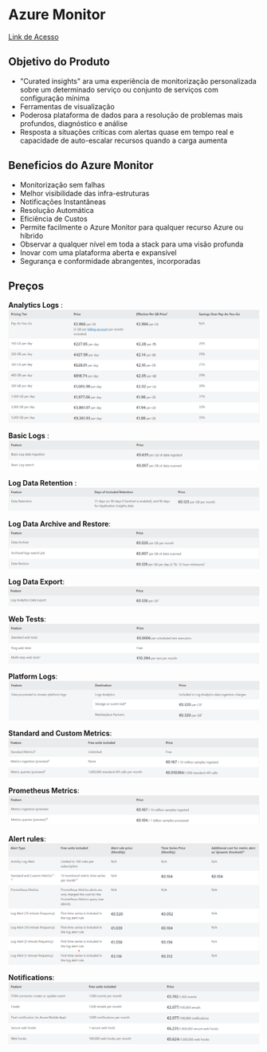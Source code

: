 # Azure Monitor

[Link de Acesso](https://azure.microsoft.com/en-us/products/monitor/#overview)

## Objetivo do Produto

* "Curated insights" ara uma experiência de monitorização personalizada sobre um determinado serviço ou conjunto de serviços com configuração mínima
* Ferramentas de visualização
* Poderosa plataforma de dados para a resolução de problemas mais profundos, diagnóstico e análise
* Resposta a situações críticas com alertas quase em tempo real e capacidade de auto-escalar recursos quando a carga aumenta

## Beneficios do Azure Monitor

* Monitorização sem falhas
* Melhor visibilidade das infra-estruturas
* Notificações Instantâneas
* Resolução Automática
* Eficiência de Custos
* Permite facilmente o Azure Monitor para qualquer recurso Azure ou híbrido
* Observar a qualquer nível em toda a stack para uma visão profunda
* Inovar com uma plataforma aberta e expansível
* Segurança e conformidade abrangentes, incorporadas

## Preços

**Analytics Logs** :
![Logs](./LogsAnalytics.png)

**Basic Logs** :
![Basic](./BasicLogs.png)

**Log Data Retention** :
![LogData](./LogDataRetention.png)

**Log Data Archive and Restore**:
![ArchiveRestore](./LogArchiveRestore.png)

**Log Data Export**:
![Export](./LogDataExport.png)

**Web Tests**:
![Tests](./WebTests.png)

**Platform Logs**:
![Platform](./PlatformLogs.png)

**Standard and Custom Metrics**:
![Metrics](./StandardCustomMetrics.png)

**Prometheus Metrics**:
![Prometheus](./PrometheusMetrics.png)

**Alert rules**:
![Alert](./AlertRules.png)

**Notifications**:
![Notifications](./Notifications.png)